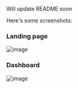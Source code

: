 Will update README soon

Here's some screenshots:

### Landing page
![image](https://user-images.githubusercontent.com/26350053/190413811-e6c71ce4-ab51-48ed-b254-9f4b6f31b40c.png)

### Dashboard
![image](https://user-images.githubusercontent.com/26350053/190413652-56db9314-7583-45af-9db5-8cea145b73ff.png)
